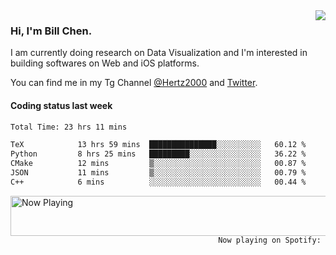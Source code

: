 <img  align="right" src="https://github-readme-stats.vercel.app/api?username=BillChen2k&show_icons=false&count_private=true&hide_title=true">

### Hi, I'm Bill Chen.

I am currently doing research on Data Visualization and I'm interested in building softwares on Web and iOS platforms.

You can find me in my Tg Channel [@Hertz2000](https://t.me/Hertz2000) and [Twitter](https://twitter.com/billchen2k).

#### Coding status last week

<!--START_SECTION:waka-->

```txt
Total Time: 23 hrs 11 mins

TeX            13 hrs 59 mins  ███████████████░░░░░░░░░░   60.12 %
Python         8 hrs 25 mins   █████████░░░░░░░░░░░░░░░░   36.22 %
CMake          12 mins         ▒░░░░░░░░░░░░░░░░░░░░░░░░   00.87 %
JSON           11 mins         ▒░░░░░░░░░░░░░░░░░░░░░░░░   00.79 %
C++            6 mins          ░░░░░░░░░░░░░░░░░░░░░░░░░   00.44 %
```

<!--END_SECTION:waka-->


<div>
<a href="https://spotify-now-playing.billchen2k.vercel.app/now-playing?open">
   <img align="right" src="https://spotify-now-playing.billchen2k.vercel.app/now-playing" width="540" height="64" alt="Now Playing">
</a>
</div>

<div>
<p align="right"><code>Now playing on Spotify: </code></p>
</div>

<!--
**BillChen2K/BillChen2K** is a ✨ _special_ ✨ repository because its `README.md` (this file) appears on your GitHub profile.

Here are some ideas to get you started:

- 🔭 I’m currently working on ...
- 🌱 I’m currently learning ...
- 👯 I’m looking to collaborate on ...
- 🤔 I’m looking for help with ...
- 💬 Ask me about ...
- 📫 How to reach me: ...
- 😄 Pronouns: ...
- ⚡ Fun fact: ...
-->
